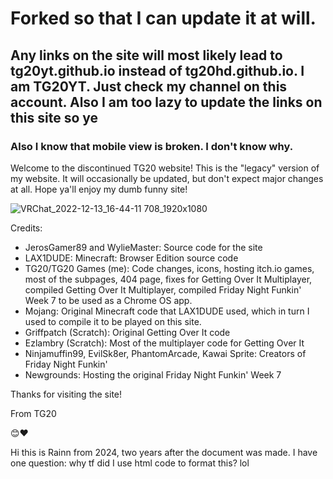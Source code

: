 <h1>Forked so that I can update it at will.</h1>
<h2>Any links on the site will most likely lead to tg20yt.github.io instead of tg20hd.github.io. I am TG20YT. Just check my channel on this account. Also I am too lazy to update the links on this site so ye</h2>
<h3>Also I know that mobile view is broken. I don't know why.</h3>

Welcome to the discontinued TG20 website!
This is the "legacy" version of my website. 
It will occasionally be updated, but don't expect major changes at all. Hope ya'll enjoy my dumb funny site!

![VRChat_2022-12-13_16-44-11 708_1920x1080](https://user-images.githubusercontent.com/79722408/207460929-afd1bef8-a6f4-47a6-9224-13126e6db6f4.png)


Credits:
- JerosGamer89 and WylieMaster: Source code for the site
- LAX1DUDE: Minecraft: Browser Edition source code
- TG20/TG20 Games (me): Code changes, icons, hosting itch.io games, most of the subpages, 404 page, fixes for Getting Over It Multiplayer,
compiled Getting Over It Multiplayer, compiled Friday Night Funkin' Week 7 to be used as a Chrome OS app.
- Mojang: Original Minecraft code that LAX1DUDE used, which in turn I used to compile it to be played on this site.
- Griffpatch (Scratch): Original Getting Over It code
- Ezlambry (Scratch): Most of the multiplayer code for Getting Over It
- Ninjamuffin99, EvilSk8er, PhantomArcade, Kawai Sprite: Creators of Friday Night Funkin'
- Newgrounds: Hosting the original Friday Night Funkin' Week 7

Thanks for visiting the site!

From TG20

😊❤


Hi this is Rainn from 2024, two years after the document was made. I have one question: why tf did I use html code to format this? lol
